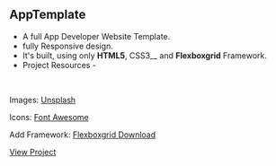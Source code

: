  ## AppTemplate
* A full App Developer Website Template.
* fully Responsive design.
* It's built, using only __HTML5__, CSS3__ and __Flexboxgrid__ Framework.
* Project Resources -


&nbsp;
&nbsp;
&nbsp;

 
   
   Images: [Unsplash](https://unsplash.com/search/photos/background)
   
   Icons: [Font Awesome](https://www.bootstrapcdn.com/fontawesome/)
   
   Add Framework: [Flexboxgrid Download](http://flexboxgrid.com/)
   
   [View Project](https://mixblack.github.io/AppTemplate/)
